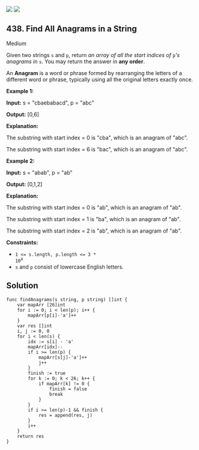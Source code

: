 [![](https://img.shields.io/github/stars/LeetCode-in-Go/LeetCode-in-Go?label=Stars&style=flat-square)](https://github.com/LeetCode-in-Go/LeetCode-in-Go)
[![](https://img.shields.io/github/forks/LeetCode-in-Go/LeetCode-in-Go?label=Fork%20me%20on%20GitHub%20&style=flat-square)](https://github.com/LeetCode-in-Go/LeetCode-in-Go/fork)

## 438\. Find All Anagrams in a String

Medium

Given two strings `s` and `p`, return _an array of all the start indices of_ `p`_'s anagrams in_ `s`. You may return the answer in **any order**.

An **Anagram** is a word or phrase formed by rearranging the letters of a different word or phrase, typically using all the original letters exactly once.

**Example 1:**

**Input:** s = "cbaebabacd", p = "abc"

**Output:** [0,6]

**Explanation:** 

The substring with start index = 0 is "cba", which is an anagram of "abc". 

The substring with start index = 6 is "bac", which is an anagram of "abc".

**Example 2:**

**Input:** s = "abab", p = "ab"

**Output:** [0,1,2]

**Explanation:** 

The substring with start index = 0 is "ab", which is an anagram of "ab". 

The substring with start index = 1 is "ba", which is an anagram of "ab". 

The substring with start index = 2 is "ab", which is an anagram of "ab".

**Constraints:**

*   <code>1 <= s.length, p.length <= 3 * 10<sup>4</sup></code>
*   `s` and `p` consist of lowercase English letters.

## Solution

```golang
func findAnagrams(s string, p string) []int {
	var mapArr [26]int
	for i := 0; i < len(p); i++ {
		mapArr[p[i]-'a']++
	}
	var res []int
	i, j := 0, 0
	for i < len(s) {
		idx := s[i] - 'a'
		mapArr[idx]--
		if i >= len(p) {
			mapArr[s[j]-'a']++
			j++
		}
		finish := true
		for k := 0; k < 26; k++ {
			if mapArr[k] != 0 {
				finish = false
				break
			}
		}
		if i >= len(p)-1 && finish {
			res = append(res, j)
		}
		i++
	}
	return res
}
```